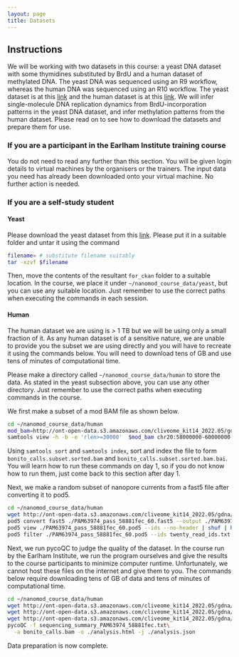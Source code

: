 ```yaml
---
layout: page
title: Datasets
---
```


## Instructions

We will be working with two datasets in this course: a yeast DNA dataset
with some thymidines substituted by BrdU and a human dataset of
methylated DNA. The yeast DNA was sequenced using an R9 workflow,
whereas the human DNA was sequenced using an R10 workflow.
The yeast dataset is at this [link](https://ckan.earlham.ac.uk/dataset/nat-meth-2019-subset-for-nanomod-course)
and the human dataset is at this [link](https://labs.epi2me.io/cliveome_5mc_cfdna_celldna/).
We will infer single-molecule DNA replication dynamics from BrdU-incorporation patterns in
the yeast DNA dataset, and infer methylation patterns from the human dataset.
Please read on to see how to download the datasets and prepare them for use.

### If you are a participant in the Earlham Institute training course

You do not need to read any further than this section.
You will be given login details to virtual machines by the organisers or the trainers.
The input data you need has already been downloaded onto your virtual machine.
No further action is needed.

### If you are a self-study student

#### Yeast

Please download the yeast dataset from this
[link](https://ckan.earlham.ac.uk/dataset/nat-meth-2019-subset-for-nanomod-course).
Please put it in a suitable folder and untar it using the command 

```bash
filename= # substitute filename suitably
tar -xzvf $filename
```

Then, move the contents of the resultant `for_ckan` folder to a suitable location.
In the course, we place it under `~/nanomod_course_data/yeast`, but you
can use any suitable location.
Just remember to use the correct paths when executing the commands in each session.

#### Human

The human dataset we are using is > 1 TB but we will be using only a small fraction of it.
As any human dataset is of a sensitive nature, we are unable to provide you the subset
we are using directly and you will have to recreate it using the commands below.
You will need to download tens of GB and use tens of minutes of computational time.

Please make a directory called `~/nanomod_course_data/human` to store the data.
As stated in the yeast subsection above, you can use any other directory.
Just remember to use the correct paths when executing commands in the course.

We first make a subset of a mod BAM file as shown below.
```bash
cd ~/nanomod_course_data/human
mod_bam=http://ont-open-data.s3.amazonaws.com/cliveome_kit14_2022.05/gdna/basecalls/PAM63974/bonito_calls.bam
samtools view -h -b -e 'rlen>=30000'  $mod_bam chr20:58000000-60000000  > bonito_calls.subset.bam
```

Using `samtools sort` and `samtools index`,
sort and index the file to form `bonito_calls.subset.sorted.bam` and `bonito_calls.subset.sorted.bam.bai`.
You will learn how to run these commands on day 1, so if you do not know how to run them,
just come back to this section after day 1.

Next, we make a random subset of nanopore currents from a fast5 file after converting it to pod5.

```bash
cd ~/nanomod_course_data/human
wget http://ont-open-data.s3.amazonaws.com/cliveome_kit14_2022.05/gdna/flowcells/ONLA29134/20220510_1127_5H_PAM63974_a5e7a202/fast5_pass/PAM63974_pass_58881fec_60.fast5
pod5 convert fast5 ./PAM63974_pass_58881fec_60.fast5 --output ./PAM63974_pass_58881fec_60.pod5
pod5 view ./PAM63974_pass_58881fec_60.pod5 --ids --no-header | shuf | head -n 20 > twenty_read_ids.txt
pod5 filter ./PAM63974_pass_58881fec_60.pod5 --ids twenty_read_ids.txt --output ./PAM63974_pass_58881fec_60.twenty_random_reads.pod5
```

Next, we run pycoQC to judge the quality of the dataset.
In the course run by the Earlham Institute, we run the program ourselves and
give the results to the course participants to minimize computer runtime.
Unfortunately, we cannot host these files on the internet and give them to you.
The commands below require downloading tens of GB of data
and tens of minutes of computational time.

```bash
cd ~/nanomod_course_data/human
wget http://ont-open-data.s3.amazonaws.com/cliveome_kit14_2022.05/gdna/flowcells/ONLA29134/20220510_1127_5H_PAM63974_a5e7a202/sequencing_summary_PAM63974_58881fec.txt
wget http://ont-open-data.s3.amazonaws.com/cliveome_kit14_2022.05/gdna/basecalls/PAM63974/bonito_calls.bam 
wget http://ont-open-data.s3.amazonaws.com/cliveome_kit14_2022.05/gdna/basecalls/PAM63974/bonito_calls.bam.bai 
pycoQC -f sequencing_summary_PAM63974_58881fec.txt\
  -a bonito_calls.bam -o ./analysis.html -j ./analysis.json
```

Data preparation is now complete.